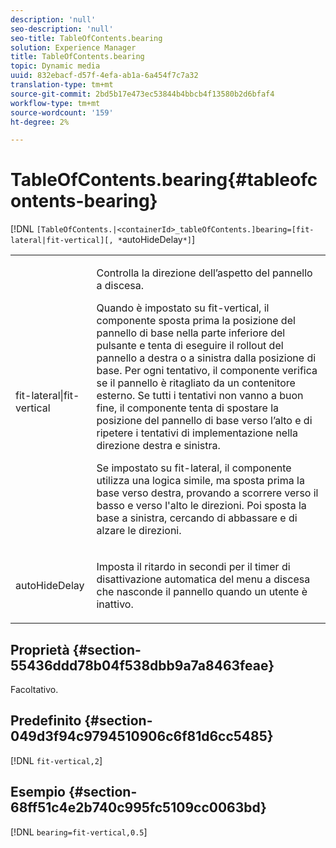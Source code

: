 ```yaml
---
description: 'null'
seo-description: 'null'
seo-title: TableOfContents.bearing
solution: Experience Manager
title: TableOfContents.bearing
topic: Dynamic media
uuid: 832ebacf-d57f-4efa-ab1a-6a454f7c7a32
translation-type: tm+mt
source-git-commit: 2bd5b17e473ec53844b4bbcb4f13580b2d6bfaf4
workflow-type: tm+mt
source-wordcount: '159'
ht-degree: 2%

---
```



# TableOfContents.bearing{#tableofcontents-bearing}

[!DNL `[TableOfContents.|<containerId>_tableOfContents.]bearing=[fit-lateral|fit-vertical][, *`autoHideDelay`*]`]

<table id="table_5151E6EA076C4AAD8D952A09E1F17C44"> 
 <tbody> 
  <tr> 
   <td> <p> <span class="codeph"> fit-lateral|fit-vertical</span> </p> </td> 
   <td> <p> Controlla la direzione dell’aspetto del pannello a discesa. </p> <p>Quando è impostato su <span class="codeph"> fit-vertical</span>, il componente sposta prima la posizione del pannello di base nella parte inferiore del pulsante e tenta di eseguire il rollout del pannello a destra o a sinistra dalla posizione di base. Per ogni tentativo, il componente verifica se il pannello è ritagliato da un contenitore esterno. Se tutti i tentativi non vanno a buon fine, il componente tenta di spostare la posizione del pannello di base verso l’alto e di ripetere i tentativi di implementazione nella direzione destra e sinistra. </p> <p>Se impostato su <span class="codeph"> fit-lateral</span>, il componente utilizza una logica simile, ma sposta prima la base verso destra, provando a scorrere verso il basso e verso l'alto le direzioni. Poi sposta la base a sinistra, cercando di abbassare e di alzare le direzioni. </p> </td> 
  </tr> 
  <tr> 
   <td> <p> <span class="codeph"><span class="varname"> autoHideDelay</span></span> </p> </td> 
   <td> <p> Imposta il ritardo in secondi per il timer di disattivazione automatica del menu a discesa che nasconde il pannello quando un utente è inattivo. </p> </td> 
  </tr> 
 </tbody> 
</table>

## Proprietà {#section-55436ddd78b04f538dbb9a7a8463feae}

Facoltativo.

## Predefinito {#section-049d3f94c9794510906c6f81d6cc5485}

[!DNL `fit-vertical,2`]

## Esempio {#section-68ff51c4e2b740c995fc5109cc0063bd}

[!DNL `bearing=fit-vertical,0.5`]
